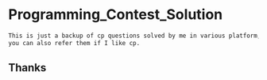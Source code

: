 # Programming_Contest_Solution
```bash
This is just a backup of cp questions solved by me in various platform, 
you can also refer them if I like cp.
```
## Thanks
